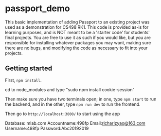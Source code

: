 # passport_demo

This basic implementation of adding Passport to an existing project was used as a demonstration for CS498 RK1. This code is provided as-is for learning purposes, and is NOT meant to be a 'starter code' for students' final projects. You are free to use it as such if you would like, but you are responsible for installing whatever packages you may want, making sure there are no bugs, and modifying the code as necessary to fit into your projects. 

## Getting started

First, `npm install`.

cd to node_modules and type "sudo npm install cookie-session"

Then make sure you have two terminals open; in one, type `npm start` to run the backend, and in the other, type `npm run dev` to run the frontend. 

Then go to `http://localhost:3000/` to start using the app

Database:     mlab.com
Accountname:498fp
Email:richarlzyao@163.com
Username:498fp
Password:Abc20192019


